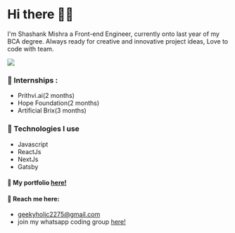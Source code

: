 
# Hi there 👋🏼

I'm Shashank Mishra a Front-end Engineer, currently onto last year of my BCA degree.
Always ready for creative and innovative project ideas, Love to code with team.


![](https://res.cloudinary.com/doeyjlh9k/image/upload/v1609753549/web_dwfk2k.gif)

### 🔭 Internships :
- Prithvi.ai(2 months)
- Hope Foundation(2 months)
- Artificial Brix(3 months)

### 🌱 Technologies I use

- Javascript
- ReactJs
- NextJs
- Gatsby

#### 👤 My portfolio [here!](https://shashank.vercel.app/)
#### 💬 Reach me here: 
- geekyholic2275@gmail.com
- join my whatsapp coding group [here!](https://chat.whatsapp.com/BzKAvQuLx6RCWRSaDzTO5r)
